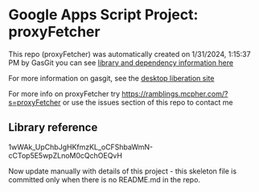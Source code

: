 # Google Apps Script Project: proxyFetcher
This repo (proxyFetcher) was automatically created on 1/31/2024, 1:15:37 PM by GasGit
you can see [library and dependency information here](dependencies.md)

For more information on gasgit, see the [desktop liberation site](https://ramblings.mcpher.com/drive-sdk-and-github/migrategasgit/ "desktop liberation")

For more info on proxyFetcher try https://ramblings.mcpher.com/?s=proxyFetcher or use the issues section of this repo to contact me
## Library reference
1wWAk_UpChbJgHKfmzKL_oCFShbaWmN-cCTop5E5wpZLnoM0cQchOEQvH

Now update manually with details of this project - this skeleton file is committed only when there is no README.md in the repo.